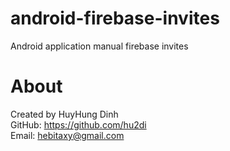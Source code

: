 # android-firebase-invites
Android application manual firebase invites

# About
Created by HuyHung Dinh<br>
GitHub: https://github.com/hu2di<br>
Email: hebitaxy@gmail.com
